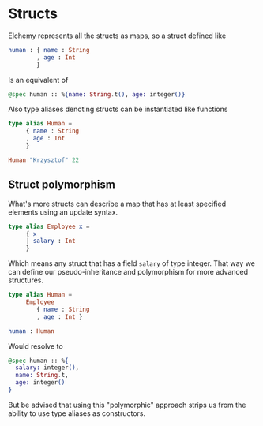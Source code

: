 # Structs

Elchemy represents all the structs as maps, so a struct defined like

``` elm
human : { name : String
        , age : Int
        }
```
Is an equivalent of

``` elixir
@spec human :: %{name: String.t(), age: integer()}
```

Also type aliases denoting structs can be instantiated like functions

``` elm
type alias Human =
     { name : String
     , age : Int
     }
```
``` elm
Human "Krzysztof" 22
```

## Struct polymorphism
What's more structs can describe a map that has at least specified elements using an update syntax.

``` elm
type alias Employee x =
     { x
     | salary : Int
     }
```
Which means any struct that has a field `salary` of type integer.
That way we can define our pseudo-inheritance and polymorphism for more advanced structures.

``` elm
type alias Human =
     Employee
        { name : String
        , age : Int }

human : Human
```
Would resolve to

``` elixir
@spec human :: %{
  salary: integer(),
  name: String.t,
  age: integer()
}
```

But be advised that using this "polymorphic" approach strips us from the ability to use type aliases as constructors.
